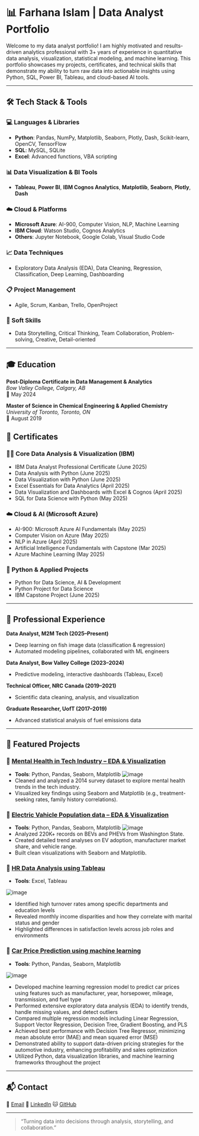 # 📊 Farhana Islam | Data Analyst Portfolio

Welcome to my data analyst portfolio! I am highly motivated and results-driven analytics professional with 3+ years of experience in quantitative data analysis, visualization, statistical modeling, and machine learning. This portfolio showcases my projects, certificates, and technical skills that demonstrate my ability to turn raw data into actionable insights using Python, SQL, Power BI, Tableau, and cloud-based AI tools.

---

## 🛠️ Tech Stack & Tools

### 💻 Languages & Libraries  
- **Python**: Pandas, NumPy, Matplotlib, Seaborn, Plotly, Dash, Scikit-learn, OpenCV, TensorFlow  
- **SQL**: MySQL, SQLite  
- **Excel**: Advanced functions, VBA scripting  

### 📊 Data Visualization & BI Tools  
- **Tableau**, **Power BI**, **IBM Cognos Analytics**, **Matplotlib**, **Seaborn**, **Plotly**, **Dash**

### ☁️ Cloud & Platforms  
- **Microsoft Azure**: AI-900, Computer Vision, NLP, Machine Learning  
- **IBM Cloud**: Watson Studio, Cognos Analytics  
- **Others**: Jupyter Notebook, Google Colab, Visual Studio Code  

### 📈 Data Techniques  
- Exploratory Data Analysis (EDA), Data Cleaning, Regression, Classification, Deep Learning, Dashboarding  

### 📋 Project Management  
- Agile, Scrum, Kanban, Trello, OpenProject  
### 🧠 Soft Skills  
- Data Storytelling, Critical Thinking, Team Collaboration, Problem-solving, Creative, Detail-oriented  
---
## 🎓 Education

**Post-Diploma Certificate in Data Management & Analytics**  
*Bow Valley College, Calgary, AB*  
📅 May 2024  

**Master of Science in Chemical Engineering & Applied Chemistry**  
*University of Toronto, Toronto, ON*  
📅 August 2019  

## 🧾 Certificates

### 👩‍💻 **Core Data Analysis & Visualization (IBM)**
- IBM Data Analyst Professional Certificate (June 2025)  
- Data Analysis with Python (June 2025)  
- Data Visualization with Python (June 2025)  
- Excel Essentials for Data Analytics (April 2025)  
- Data Visualization and Dashboards with Excel & Cognos (April 2025)  
- SQL for Data Science with Python (May 2025)

### ☁️ **Cloud & AI (Microsoft Azure)**
- AI-900: Microsoft Azure AI Fundamentals (May 2025)  
- Computer Vision on Azure (May 2025)  
- NLP in Azure (April 2025)  
- Artificial Intelligence Fundamentals with Capstone (Mar 2025)  
- Azure Machine Learning (May 2025)  

### 🐍 **Python & Applied Projects**
- Python for Data Science, AI & Development  
- Python Project for Data Science  
- IBM Capstone Project (June 2025)

---
## 🏢 Professional Experience

**Data Analyst, M2M Tech (2025–Present)**  
- Deep learning on fish image data (classification & regression)
- Automated modeling pipelines, collaborated with ML engineers

**Data Analyst, Bow Valley College (2023–2024)**  
- Predictive modeling, interactive dashboards (Tableau, Excel)

**Technical Officer, NRC Canada (2019–2021)**  
- Scientific data cleaning, analysis, and visualization

**Graduate Researcher, UofT (2017–2019)**  
- Advanced statistical analysis of fuel emissions data

---

## 📁 Featured Projects

### 🔹 [Mental Health in Tech Industry – EDA & Visualization](https://github.com/Farhanaislam1/Mental-Health-in-Tech-Industry) 
- **Tools**: Python, Pandas, Seaborn, Matplotlib
![image](https://github.com/user-attachments/assets/5c54fa09-71d1-4173-b0a0-2d5607cad963)
- Cleaned and analyzed a 2014 survey dataset to explore mental health trends in the tech industry.  
- Visualized key findings using Seaborn and Matplotlib (e.g., treatment-seeking rates, family history correlations).

### 🔹 [Electric Vahicle Population data – EDA & Visualization](https://github.com/Farhanaislam1/Electric-Vehicle-Population-in-USA)
- **Tools**: Python, Pandas, Seaborn, Matplotlib
![image](https://github.com/user-attachments/assets/a98e9991-802c-466f-a6e1-6f025603d9b9)
- Analyzed 220K+ records on BEVs and PHEVs from Washington State.  
- Created detailed trend analyses on EV adoption, manufacturer market share, and vehicle range.  
- Built clean visualizations with Seaborn and Matplotlib.

### 🔹 [HR Data Analysis using Tableau](https://github.com/Farhanaislam1/HR-Data-Analysis-)
- **Tools**: Excel, Tableau

![image](https://github.com/user-attachments/assets/a2216622-2fe5-4797-bc73-0def41c15803)
- Identified high turnover rates among specific departments and education levels
- Revealed monthly income disparities and how they correlate with marital status and gender
- Highlighted differences in satisfaction levels across job roles and environments 

### 🔹 [Car Price Prediction using machine learning](https://github.com/Farhanaislam1/Car-Price-Prediction-using-Machine-Learning-)
- **Tools**: Python, Pandas, Seaborn, Matplotlib

![image](https://github.com/user-attachments/assets/a8639398-666b-4895-a336-0b8729a331ba)
- Developed machine learning regression model to predict car prices using features such as manufacturer, year, horsepower, mileage, transmission, and fuel type
- Performed extensive exploratory data analysis (EDA) to identify trends, handle missing values, and detect outliers
- Compared multiple regression models including Linear Regression, Support Vector Regression, Decision Tree, Gradient Boosting, and PLS
- Achieved best performance with Decision Tree Regressor, minimizing mean absolute error (MAE) and mean squared error (MSE)
- Demonstrated ability to support data-driven pricing strategies for the automotive industry, enhancing profitability and sales optimization
- Utilized Python, data visualization libraries, and machine learning frameworks throughout the project

---

## 📬 Contact

📧 [Email](farhana.03@hotmail.com)
🔗 [LinkedIn](https://www.linkedin.com/in/farhana-islam-261938262/) 
🐱 [GitHub](https://github.com/Farhanaislam1)

---

> “Turning data into decisions through analysis, storytelling, and collaboration.”


<!---
Farhanaislam1/Farhanaislam1 is a ✨ special ✨ repository because its `README.md` (this file) appears on your GitHub profile.
You can click the Preview link to take a look at your changes.
--->
